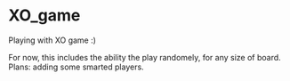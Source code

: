 # XO_game
Playing with XO game :)

For now, this includes the ability the play randomely, for any size of board.
Plans: adding some smarted players.
